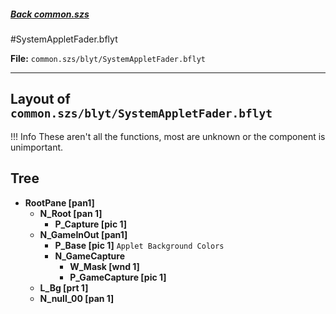 #####  [Back common.szs](../index.md)

#SystemAppletFader.bflyt

**File:** `common.szs/blyt/SystemAppletFader.bflyt`

---

## Layout of `common.szs/blyt/SystemAppletFader.bflyt`


<!-- prettier-ignore -->
!!! Info
    These aren't all the functions, most are unknown or the component is unimportant.
## Tree

-	**RootPane [pan1]**
	-	**N_Root [pan 1]**
		-	**P_Capture [pic 1]**
	-	**N_GameInOut [pan1]**
		-	**P_Base [pic 1]** `Applet Background Colors`
		-	**N_GameCapture**
			-	**W_Mask [wnd 1]**
			-	**P_GameCapture [pic 1]**
	-	**L_Bg [prt 1]**
	-	**N_null_00 [pan 1]**
